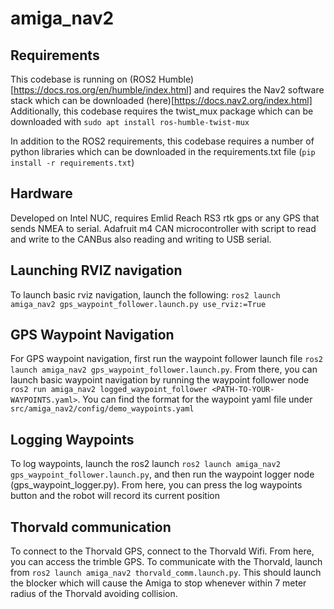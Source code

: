 # amiga_nav2

## Requirements

This codebase is running on (ROS2 Humble)[https://docs.ros.org/en/humble/index.html] and requires the Nav2 software stack which can be downloaded (here)[https://docs.nav2.org/index.html]
Additionally, this codebase requires the twist_mux package which can be downloaded with `sudo apt install ros-humble-twist-mux`

In addition to the ROS2 requirements, this codebase requires a number of python libraries which can be downloaded in the requirements.txt file (`pip install -r requirements.txt`)

## Hardware
Developed on Intel NUC, requires Emlid Reach RS3 rtk gps or any GPS that sends NMEA to serial. Adafruit m4 CAN microcontroller with script to read and write to the CANBus also reading and writing to USB serial. 

## Launching RVIZ navigation
To launch basic rviz navigation, launch the following: `ros2 launch amiga_nav2 gps_waypoint_follower.launch.py use_rviz:=True`

## GPS Waypoint Navigation
For GPS waypoint navigation, first run the waypoint follower launch file `ros2 launch amiga_nav2 gps_waypoint_follower.launch.py`. From there, you can launch basic waypoint navigation by running the waypoint follower node `ros2 run amiga_nav2 logged_waypoint_follower <PATH-TO-YOUR-WAYPOINTS.yaml>`. You can find the format for the waypoint yaml file under `src/amiga_nav2/config/demo_waypoints.yaml`

## Logging Waypoints
To log waypoints, launch the ros2 launch `ros2 launch amiga_nav2 gps_waypoint_follower.launch.py`, and then run the waypoint logger node (gps_waypoint_logger.py). From here, you can press the log waypoints button and the robot will record its current position

## Thorvald communication
To connect to the Thorvald GPS, connect to the Thorvald Wifi. From here, you can access the trimble GPS. To communicate with the Thorvald, launch from `ros2 launch amiga_nav2 thorvald_comm.launch.py`. This should launch the blocker which will cause the Amiga to stop whenever within 7 meter radius of the Thorvald avoiding collision.
